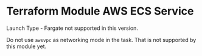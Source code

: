 # Terraform Module AWS ECS Service
Launch Type - Fargate not supported in this version.

Do not use `awsvpc` as networking mode in the task. That is not supported by this module yet.
